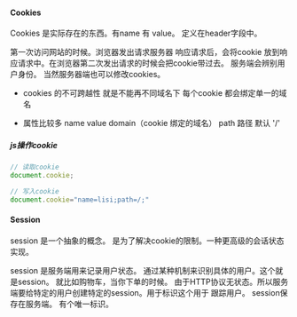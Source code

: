 #### Cookies

Cookies 是实际存在的东西。有name 有 value。 定义在header字段中。



第一次访问网站的时候。浏览器发出请求服务器 响应请求后，会将cookie 放到响应请求中。在浏览器第二次发出请求的时候会把cookie带过去。 服务端会辨别用户身份。 当然服务器端也可以修改cookies。

* cookies 的不可跨越性 就是不能再不同域名下 每个cookie 都会绑定单一的域名

* 属性比较多 name  value domain（cookie 绑定的域名） path 路径 默认 '/' 

   

##### js操作cookie

```javascript
// 读取cookie
document.cookie;

// 写入cookie 
document.cookie="name=lisi;path=/;"
```



#### Session 

session 是一个抽象的概念。 是为了解决cookie的限制。一种更高级的会话状态实现。

session 是服务端用来记录用户状态。 通过某种机制来识别具体的用户。这个就是session。 就比如购物车，当你下单的时候。 由于HTTP协议无状态。所以服务端要给特定的用户创建特定的session。用于标识这个用于 跟踪用户。 session保存在服务端。 有个唯一标识。








